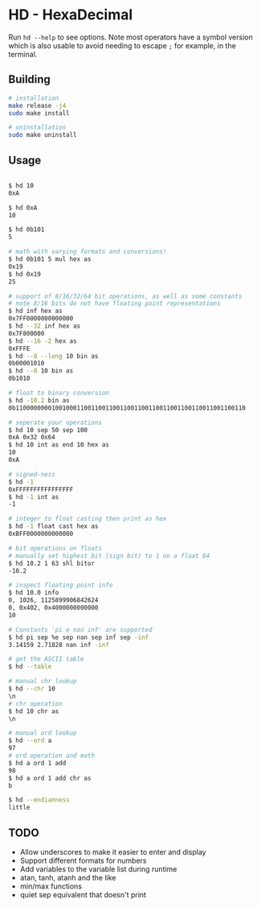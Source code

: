 # HD - HexaDecimal
Run `hd --help` to see options. Note most operators have a symbol version which is also usable to avoid needing to escape `;` for example, in the terminal.

## Building
```bash
# installation
make release -j4
sudo make install

# uninstallation
sudo make uninstall
```

## Usage
```bash

$ hd 10
0xA

$ hd 0xA
10

$ hd 0b101
5

# math with varying formats and conversions!
$ hd 0b101 5 mul hex as
0x19
$ hd 0x19
25

# support of 8/16/32/64 bit operations, as well as some constants
# note 8/16 bits do not have floating point representations
$ hd inf hex as
0x7FF0000000000000
$ hd --32 inf hex as
0x7F800000
$ hd --16 -2 hex as
0xFFFE
$ hd --8 --long 10 bin as
0b00001010
$ hd --8 10 bin as
0b1010

# float to binary conversion
$ hd -10.2 bin as
0b1100000000100100011001100110011001100110011001100110011001100110

# seperate your operations
$ hd 10 sep 50 sep 100
0xA 0x32 0x64
$ hd 10 int as end 10 hex as
10
0xA

# signed-ness
$ hd -1
0xFFFFFFFFFFFFFFFF
$ hd -1 int as
-1

# integer to float casting then print as hex
$ hd -1 float cast hex as
0xBFF0000000000000

# bit operations on floats
# manually set highest bit (sign bit) to 1 on a float 64
$ hd 10.2 1 63 shl bitor
-10.2

# inspect floating point info
$ hd 10.0 info
0, 1026, 1125899906842624
0, 0x402, 0x4000000000000
10

# Constants 'pi e nan inf' are supported
$ hd pi sep %e sep nan sep inf sep -inf
3.14159 2.71828 nan inf -inf

# get the ASCII table
$ hd --table

# manual chr lookup
$ hd --chr 10
\n
# chr operation
$ hd 10 chr as
\n

# manual ord lookup
$ hd --ord a
97
# ord operation and math
$ hd a ord 1 add
98
$ hd a ord 1 add chr as
b

$ hd --endianness
little
```

## TODO
* Allow underscores to make it easier to enter and display
* Support different formats for numbers
* Add variables to the variable list during runtime
* atan, tanh, atanh and the like
* min/max functions
* quiet sep equivalent that doesn't print
